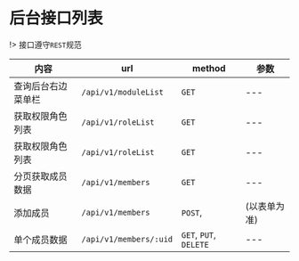 # 后台接口列表

!> 接口遵守`REST`规范

| 内容               | url                    | method                 | 参数         |
| --                 | --                     | --                     | --           |
| 查询后台右边菜单栏 | `/api/v1/moduleList`   | `GET`                  | ---          |
| 获取权限角色列表   | `/api/v1/roleList`     | `GET`                  | ---          |
| 获取权限角色列表   | `/api/v1/roleList`     | `GET`                  | ---          |
| 分页获取成员数据   | `/api/v1/members`      | `GET`                  | ---          |
| 添加成员           | `/api/v1/members`      | `POST`,                | (以表单为准) |
| 单个成员数据       | `/api/v1/members/:uid` | `GET`, `PUT`, `DELETE` | ---          |


